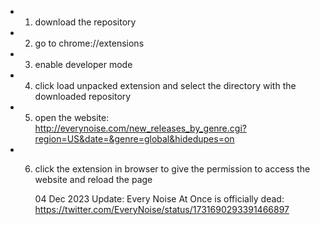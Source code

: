 * 1) download the repository
* 2) go to chrome://extensions
* 3) enable developer mode
* 4) click load unpacked extension and select the directory with the downloaded repository
* 5) open the website: http://everynoise.com/new_releases_by_genre.cgi?region=US&date=&genre=global&hidedupes=on
* 6) click the extension in browser to give the permission to access the website and reload the page
 
     04 Dec 2023 Update: Every Noise At Once is officially dead: https://twitter.com/EveryNoise/status/1731690293391466897
